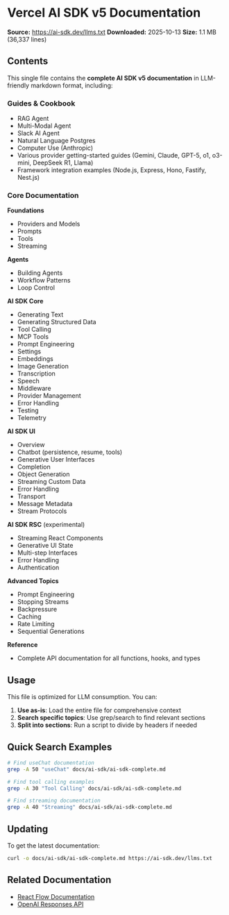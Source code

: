 # Vercel AI SDK v5 Documentation

**Source:** https://ai-sdk.dev/llms.txt
**Downloaded:** 2025-10-13
**Size:** 1.1 MB (36,337 lines)

## Contents

This single file contains the **complete AI SDK v5 documentation** in LLM-friendly markdown format, including:

### Guides & Cookbook
- RAG Agent
- Multi-Modal Agent
- Slack AI Agent
- Natural Language Postgres
- Computer Use (Anthropic)
- Various provider getting-started guides (Gemini, Claude, GPT-5, o1, o3-mini, DeepSeek R1, Llama)
- Framework integration examples (Node.js, Express, Hono, Fastify, Nest.js)

### Core Documentation

**Foundations**
- Providers and Models
- Prompts
- Tools
- Streaming

**Agents**
- Building Agents
- Workflow Patterns
- Loop Control

**AI SDK Core**
- Generating Text
- Generating Structured Data
- Tool Calling
- MCP Tools
- Prompt Engineering
- Settings
- Embeddings
- Image Generation
- Transcription
- Speech
- Middleware
- Provider Management
- Error Handling
- Testing
- Telemetry

**AI SDK UI**
- Overview
- Chatbot (persistence, resume, tools)
- Generative User Interfaces
- Completion
- Object Generation
- Streaming Custom Data
- Error Handling
- Transport
- Message Metadata
- Stream Protocols

**AI SDK RSC** (experimental)
- Streaming React Components
- Generative UI State
- Multi-step Interfaces
- Error Handling
- Authentication

**Advanced Topics**
- Prompt Engineering
- Stopping Streams
- Backpressure
- Caching
- Rate Limiting
- Sequential Generations

**Reference**
- Complete API documentation for all functions, hooks, and types

## Usage

This file is optimized for LLM consumption. You can:

1. **Use as-is**: Load the entire file for comprehensive context
2. **Search specific topics**: Use grep/search to find relevant sections
3. **Split into sections**: Run a script to divide by headers if needed

## Quick Search Examples

```bash
# Find useChat documentation
grep -A 50 "useChat" docs/ai-sdk/ai-sdk-complete.md

# Find tool calling examples
grep -A 30 "Tool Calling" docs/ai-sdk/ai-sdk-complete.md

# Find streaming documentation
grep -A 40 "Streaming" docs/ai-sdk/ai-sdk-complete.md
```

## Updating

To get the latest documentation:

```bash
curl -o docs/ai-sdk/ai-sdk-complete.md https://ai-sdk.dev/llms.txt
```

## Related Documentation

- [React Flow Documentation](../react-flow/)
- [OpenAI Responses API](../openai-responsesapi/)
